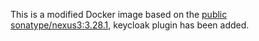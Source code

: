 [Reference]: https://github.com/flytreeleft/nexus3-keycloak-plugin

This is a modified Docker image based on the [public sonatype/nexus3:3.28.1](https://hub.docker.com/r/sonatype/nexus3/), 
keycloak plugin has been added.
